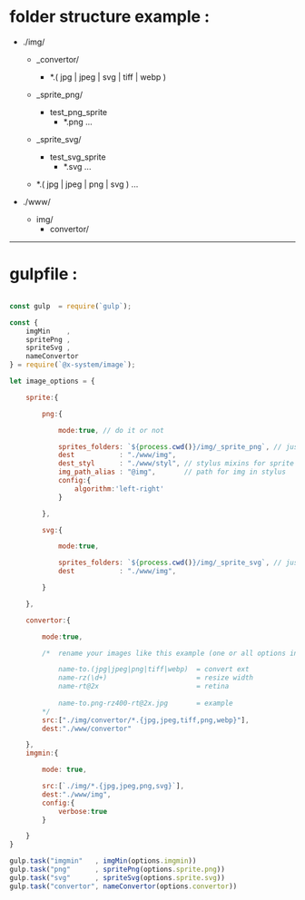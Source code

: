 # folder structure example :

- ./img/

    - _convertor/
        - *.( jpg | jpeg | svg | tiff | webp )

    - _sprite_png/ 
        - test_png_sprite
            - *.png
        ...

    - _sprite_svg/
        - test_svg_sprite
            - *.svg
        ...

    - *.( jpg | jpeg | png | svg )
    ...

- ./www/
    - img/
        - convertor/

___

# gulpfile :

```javascript

const gulp  = require(`gulp`);

const {
    imgMin    ,
    spritePng , 
    spriteSvg , 
    nameConvertor 
} = require(`@x-system/image`);

let image_options = {

    sprite:{

        png:{

            mode:true, // do it or not

            sprites_folders: `${process.cwd()}/img/_sprite_png`, // just common folder
            dest           : "./www/img",
            dest_styl      : "./www/styl", // stylus mixins for sprite
            img_path_alias : "@img",       // path for img in stylus 
            config:{
                algorithm:'left-right'
            } 

        },

        svg:{

            mode:true,

            sprites_folders: `${process.cwd()}/img/_sprite_svg`, // just common folder
            dest           : "./www/img",

        }

    },

    convertor:{

        mode:true,

        /*  rename your images like this example (one or all options in any order after name and some ext):

            name-to.(jpg|jpeg|png|tiff|webp)  = convert ext
            name-rz(\d+)                      = resize width
            name-rt@2x                        = retina
            
            name-to.png-rz400-rt@2x.jpg       = example
        */
        src:["./img/convertor/*.{jpg,jpeg,tiff,png,webp}"],
        dest:"./www/convertor"

    },
    imgmin:{

        mode: true,

        src:[`./img/*.{jpg,jpeg,png,svg}`],
        dest:"./www/img",
        config:{
            verbose:true
        }

    }
}

gulp.task("imgmin"   , imgMin(options.imgmin))
gulp.task("png"      , spritePng(options.sprite.png))
gulp.task("svg"      , spriteSvg(options.sprite.svg))
gulp.task("convertor", nameConvertor(options.convertor))
```

